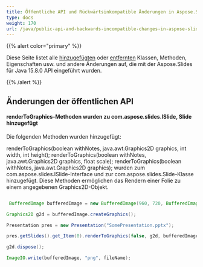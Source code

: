 ```yaml
---
title: Öffentliche API und Rückwärtsinkompatible Änderungen in Aspose.Slides für Java 15.9.0
type: docs
weight: 170
url: /java/public-api-and-backwards-incompatible-changes-in-aspose-slides-for-java-15-9-0/
---
```


{{% alert color="primary" %}} 

Diese Seite listet alle [hinzugefügten](/slides/java/public-api-and-backwards-incompatible-changes-in-aspose-slides-for-java-15-9-0/) oder [entfernten](/slides/java/public-api-and-backwards-incompatible-changes-in-aspose-slides-for-java-15-9-0/) Klassen, Methoden, Eigenschaften usw. und andere Änderungen auf, die mit der Aspose.Slides für Java 15.8.0 API eingeführt wurden.

{{% /alert %}} 
## **Änderungen der öffentlichen API**
#### **renderToGraphics-Methoden wurden zu com.aspose.slides.ISlide, Slide hinzugefügt**
Die folgenden Methoden wurden hinzugefügt:

renderToGraphics(boolean withNotes, java.awt.Graphics2D graphics, int width, int height);
renderToGraphics(boolean withNotes, java.awt.Graphics2D graphics, float scale);
renderToGraphics(boolean withNotes, java.awt.Graphics2D graphics);
wurden zum com.aspose.slides.ISlide-Interface und zur com.aspose.slides.Slide-Klasse hinzugefügt. Diese Methoden ermöglichen das Rendern einer Folie zu einem angegebenen Graphics2D-Objekt.

``` java

 BufferedImage bufferedImage = new BufferedImage(960, 720, BufferedImage.TYPE_INT_ARGB);

Graphics2D g2d = bufferedImage.createGraphics();

Presentation pres = new Presentation("SomePresentation.pptx");

pres.getSlides().get_Item(0).renderToGraphics(false, g2d, bufferedImage.getWidth(), bufferedImage.getHeight());

g2d.dispose();

ImageIO.write(bufferedImage, "png", fileName);

```